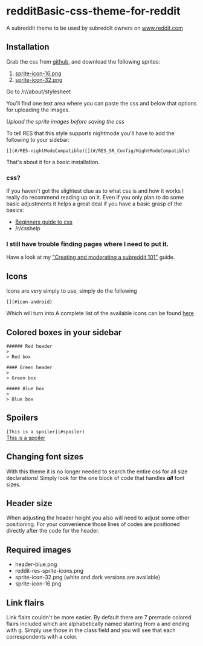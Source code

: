 redditBasic-css-theme-for-reddit
================================

A subreddit theme to be used by subreddit owners on www.reddit.com


## Installation

Grab the css from [github](https://github.com/creesch/redditBasic-css-theme-for-reddit), and download the following sprites: 


1. [sprite-icon-16.png](https://raw.githubusercontent.com/creesch/FlatBlue-css-theme-for-reddit/master/sprite-icon-16.png)
2. [sprite-icon-32.png](https://raw.githubusercontent.com/creesch/FlatBlue-css-theme-for-reddit/master/sprite-icon-32.png)

Go to /r/<yoursubreddit>/about/stylesheet 

You'll find one text area where you can paste the css and below that options for uploading the images. 

*Upload the sprite images before saving the css*

To tell RES that this style supports nightmode you'll have to add the following to your sidebar: 

    [](#/RES-nightModeCompatible)[](#/RES_SR_Config/NightModeCompatible) 

That's about it for a basic installation. 

### css? 

If you haven't got the slightest clue as to what css is and how it works I really do recommend reading up on it. Even if you only plan to do some basic adjustments it helps a great deal if you have a basic grasp of the basics: 

- [Beginners guide to css](http://www.htmldog.com/guides/css/beginner/)
- /r/csshelp 

### I still have trouble finding pages where I need to put it. 

Have a look at my ["Creating and moderating a subreddit 101"](http://www.reddit.com/r/creesch/wiki/mod101) guide. 


## Icons 
Icons are very simply to use, simply do the following 

    [](#icon-android)
Which will turn into [](#icon-android)
A complete list of the available icons can be found [here](/r/redditBasic/w/icons) 

## Colored boxes in your sidebar

    ###### Red header
    >
    > Red box
    
    #### Green header
    >
    > Green box
    
    ##### Blue box
    >
    > Blue box

## Spoilers 

`[This is a spoiler](#spoiler)`     
[This is a spoiler](#spoiler)  

## Changing font sizes

With this theme it is no longer needed to search the entire css for all size declarations! Simply look for the one block of code that handles ***all*** font sizes. 

## Header size

When adjusting the header height you also will need to adjust some other positioning. For your convenience those lines of codes are positioned directly after the code for the header. 

## Required images

- header-blue.png 
- reddit-res-sprite-icons.png
- sprite-icon-32.png (white and dark versions are available)
- sprite-icon-16.png

## Link flairs

Link flairs couldn't be more easier. By default there are 7 premade colored flairs included which are alphabetically named starting from a and ending with g. Simply use those in the class field and you will see that each correspondents with a color.


